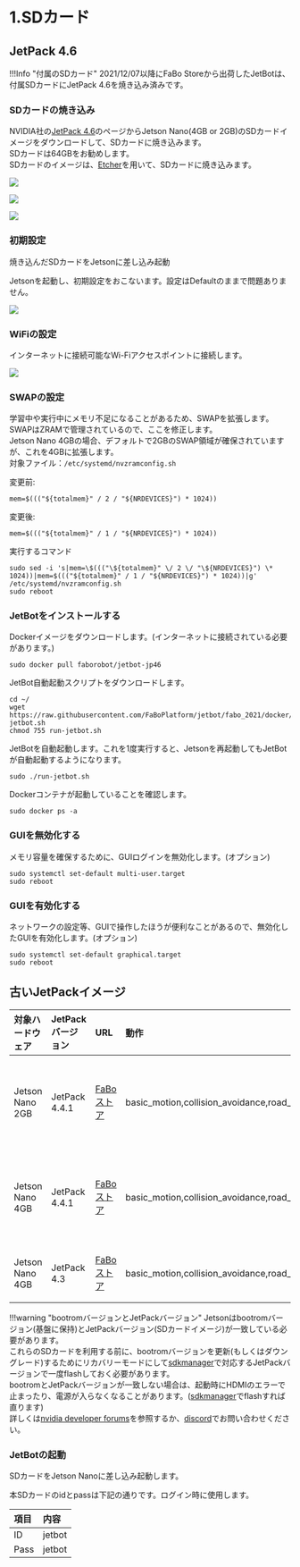 # 1.SDカード


## JetPack 4.6
!!!Info "付属のSDカード"
    2021/12/07以降にFaBo Storeから出荷したJetBotは、付属SDカードにJetPack 4.6を焼き込み済みです。

### SDカードの焼き込み

NVIDIA社の[JetPack 4.6](https://developer.nvidia.com/jetpack-sdk-46)のページからJetson Nano(4GB or 2GB)のSDカードイメージをダウンロードして、SDカードに焼き込みます。  
SDカードは64GBをお勧めします。  
SDカードのイメージは、[Etcher](https://www.balena.io/etcher/)を用いて、SDカードに焼き込みます。

![](./img/sd001.jpg)

![](./img/sd002.jpg)

![](./img/sd004.jpg)

### 初期設定

焼き込んだSDカードをJetsonに差し込み起動

Jetsonを起動し、初期設定をおこないます。設定はDefaultのままで問題ありません。

![](./img/setting001.jpg)

### WiFiの設定

インターネットに接続可能なWi-Fiアクセスポイントに接続します。

![](./img/wifi001.jpg)


### SWAPの設定
学習中や実行中にメモリ不足になることがあるため、SWAPを拡張します。  
SWAPはZRAMで管理されているので、ここを修正します。  
Jetson Nano 4GBの場合、デフォルトで2GBのSWAP領域が確保されていますが、これを4GBに拡張します。  
対象ファイル：`/etc/systemd/nvzramconfig.sh`  

変更前:
```
mem=$((("${totalmem}" / 2 / "${NRDEVICES}") * 1024))
```

変更後:
```
mem=$((("${totalmem}" / 1 / "${NRDEVICES}") * 1024))
```

実行するコマンド  
```
sudo sed -i 's|mem=\$((("\${totalmem}" \/ 2 \/ "\${NRDEVICES}") \* 1024))|mem=$((("${totalmem}" / 1 / "${NRDEVICES}") * 1024))|g' /etc/systemd/nvzramconfig.sh  
sudo reboot
```

### JetBotをインストールする

Dockerイメージをダウンロードします。(インターネットに接続されている必要があります。)
```
sudo docker pull faborobot/jetbot-jp46
```

JetBot自動起動スクリプトをダウンロードします。
```
cd ~/
wget https://raw.githubusercontent.com/FaBoPlatform/jetbot/fabo_2021/docker/run-jetbot.sh
chmod 755 run-jetbot.sh
```

JetBotを自動起動します。これを1度実行すると、Jetsonを再起動してもJetBotが自動起動するようになります。  
```
sudo ./run-jetbot.sh
```

Dockerコンテナが起動していることを確認します。

```
sudo docker ps -a
```


### GUIを無効化する
メモリ容量を確保するために、GUIログインを無効化します。(オプション)  

```
sudo systemctl set-default multi-user.target
sudo reboot
```

### GUIを有効化する
ネットワークの設定等、GUIで操作したほうが便利なことがあるので、無効化したGUIを有効化します。(オプション)  

```
sudo systemctl set-default graphical.target
sudo reboot
```


## 古いJetPackイメージ

|対象ハードウェア|JetPackバージョン|URL|動作|内容|
|:--|:--|:--|:--|:--|
|Jetson Nano 2GB|JetPack 4.4.1|[FaBoストア](https://fabo.store/collections/jetbot)|basic_motion,collision_avoidance,road_following|docker版、最小限のコード変更、日本語化|
|Jetson Nano 4GB|JetPack 4.4.1|[FaBoストア](https://fabo.store/collections/jetbot)|basic_motion,collision_avoidance,road_following|docker版、最小限のコード変更、日本語化|
|Jetson Nano 4GB|JetPack 4.3|[FaBoストア](https://fabo.store/collections/jetbot)|basic_motion,collision_avoidance,road_following,object_following|コード変更、日本語化|

!!!warning "bootromバージョンとJetPackバージョン"
  Jetsonはbootromバージョン(基盤に保持)とJetPackバージョン(SDカードイメージ)が一致している必要があります。  
  これらのSDカードを利用する前に、bootromバージョンを更新(もしくはダウングレード)するためにリカバリーモードにして[sdkmanager](https://developer.nvidia.com/nvidia-sdk-manager)で対応するJetPackバージョンで一度flashしておく必要があります。  
  bootromとJetPackバージョンが一致しない場合は、起動時にHDMIのエラーで止まったり、電源が入らなくなることがあります。([sdkmanager](https://developer.nvidia.com/nvidia-sdk-manager)でflashすれば直ります)  
  詳しくは[nvidia developer forums](https://forums.developer.nvidia.com/c/agx-autonomous-machines/jetson-embedded-systems/jetson-nano/76)を参照するか、[discord](https://discord.com/invite/fX7UE9R)でお問い合わせください。

### JetBotの起動

SDカードをJetson Nanoに差し込み起動します。

本SDカードのidとpassは下記の通りです。ログイン時に使用します。

|項目|内容|
|:--|:--|
|ID|jetbot|
|Pass|jetbot|

